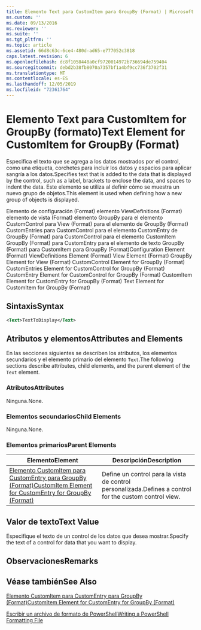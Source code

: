 ```yaml
---
title: Elemento Text para CustomItem para GroupBy (Format) | Microsoft Docs
ms.custom: ''
ms.date: 09/13/2016
ms.reviewer: ''
ms.suite: ''
ms.tgt_pltfrm: ''
ms.topic: article
ms.assetid: 66d8c63c-6ce4-480d-ad65-e777052c3818
caps.latest.revision: 6
ms.openlocfilehash: dc8f1058448a0cf9720014972b736694de759404
ms.sourcegitcommit: debd2b38fb8070a7357bf1a4bf9cc736f3702f31
ms.translationtype: MT
ms.contentlocale: es-ES
ms.lasthandoff: 12/05/2019
ms.locfileid: "72361764"
---
```

# <a name="text-element-for-customitem-for-groupby-format"></a><span data-ttu-id="de0b6-102">Elemento Text para CustomItem for GroupBy (formato)</span><span class="sxs-lookup"><span data-stu-id="de0b6-102">Text Element for CustomItem for GroupBy (Format)</span></span>

<span data-ttu-id="de0b6-103">Especifica el texto que se agrega a los datos mostrados por el control, como una etiqueta, corchetes para incluir los datos y espacios para aplicar sangría a los datos.</span><span class="sxs-lookup"><span data-stu-id="de0b6-103">Specifies text that is added to the data that is displayed by the control, such as a label, brackets to enclose the data, and spaces to indent the data.</span></span> <span data-ttu-id="de0b6-104">Este elemento se utiliza al definir cómo se muestra un nuevo grupo de objetos.</span><span class="sxs-lookup"><span data-stu-id="de0b6-104">This element is used when defining how a new group of objects is displayed.</span></span>

<span data-ttu-id="de0b6-105">Elemento de configuración (Format) elemento ViewDefinitions (Format) elemento de vista (Format) elemento GroupBy para el elemento CustomControl para View (Format) para el elemento de GroupBy (Format) CustomEntries para CustomControl para el elemento CustomEntry de GroupBy (Format) para CustomControl para el elemento CustomItem GroupBy (Format) para CustomEntry para el elemento de texto GroupBy (Format) para CustomItem para GroupBy (Format)</span><span class="sxs-lookup"><span data-stu-id="de0b6-105">Configuration Element (Format) ViewDefinitions Element (Format) View Element (Format) GroupBy Element for View (Format) CustomControl Element for GroupBy (Format) CustomEntries Element for CustomControl for GroupBy (Format) CustomEntry Element for CustomControl for GroupBy (Format) CustomItem Element for CustomEntry for GroupBy (Format) Text Element for CustomItem for GroupBy (Format)</span></span>

## <a name="syntax"></a><span data-ttu-id="de0b6-106">Sintaxis</span><span class="sxs-lookup"><span data-stu-id="de0b6-106">Syntax</span></span>

```xml
<Text>TextToDisplay</Text>
```

## <a name="attributes-and-elements"></a><span data-ttu-id="de0b6-107">Atributos y elementos</span><span class="sxs-lookup"><span data-stu-id="de0b6-107">Attributes and Elements</span></span>

<span data-ttu-id="de0b6-108">En las secciones siguientes se describen los atributos, los elementos secundarios y el elemento primario del elemento `Text`.</span><span class="sxs-lookup"><span data-stu-id="de0b6-108">The following sections describe attributes, child elements, and the parent element of the `Text` element.</span></span>

### <a name="attributes"></a><span data-ttu-id="de0b6-109">Atributos</span><span class="sxs-lookup"><span data-stu-id="de0b6-109">Attributes</span></span>

<span data-ttu-id="de0b6-110">Ninguna.</span><span class="sxs-lookup"><span data-stu-id="de0b6-110">None.</span></span>

### <a name="child-elements"></a><span data-ttu-id="de0b6-111">Elementos secundarios</span><span class="sxs-lookup"><span data-stu-id="de0b6-111">Child Elements</span></span>

<span data-ttu-id="de0b6-112">Ninguna.</span><span class="sxs-lookup"><span data-stu-id="de0b6-112">None.</span></span>

### <a name="parent-elements"></a><span data-ttu-id="de0b6-113">Elementos primarios</span><span class="sxs-lookup"><span data-stu-id="de0b6-113">Parent Elements</span></span>

|<span data-ttu-id="de0b6-114">Elemento</span><span class="sxs-lookup"><span data-stu-id="de0b6-114">Element</span></span>|<span data-ttu-id="de0b6-115">Descripción</span><span class="sxs-lookup"><span data-stu-id="de0b6-115">Description</span></span>|
|-------------|-----------------|
|[<span data-ttu-id="de0b6-116">Elemento CustomItem para CustomEntry para GroupBy (Format)</span><span class="sxs-lookup"><span data-stu-id="de0b6-116">CustomItem Element for CustomEntry for GroupBy (Format)</span></span>](./customitem-element-for-customentry-for-groupby-format.md)|<span data-ttu-id="de0b6-117">Define un control para la vista de control personalizada.</span><span class="sxs-lookup"><span data-stu-id="de0b6-117">Defines a control for the custom control view.</span></span>|

## <a name="text-value"></a><span data-ttu-id="de0b6-118">Valor de texto</span><span class="sxs-lookup"><span data-stu-id="de0b6-118">Text Value</span></span>

<span data-ttu-id="de0b6-119">Especifique el texto de un control de los datos que desea mostrar.</span><span class="sxs-lookup"><span data-stu-id="de0b6-119">Specify the text of a control for data that you want to display.</span></span>

## <a name="remarks"></a><span data-ttu-id="de0b6-120">Observaciones</span><span class="sxs-lookup"><span data-stu-id="de0b6-120">Remarks</span></span>

## <a name="see-also"></a><span data-ttu-id="de0b6-121">Véase también</span><span class="sxs-lookup"><span data-stu-id="de0b6-121">See Also</span></span>

[<span data-ttu-id="de0b6-122">Elemento CustomItem para CustomEntry para GroupBy (Format)</span><span class="sxs-lookup"><span data-stu-id="de0b6-122">CustomItem Element for CustomEntry for GroupBy (Format)</span></span>](./customitem-element-for-customentry-for-groupby-format.md)

[<span data-ttu-id="de0b6-123">Escribir un archivo de formato de PowerShell</span><span class="sxs-lookup"><span data-stu-id="de0b6-123">Writing a PowerShell Formatting File</span></span>](./writing-a-powershell-formatting-file.md)
